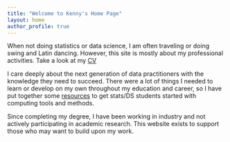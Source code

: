 ```yaml
---
title: "Welcome to Kenny's Home Page"
layout: home
author_profile: true
---
```



When not doing statistics or data science, I am often traveling or doing swing
and Latin dancing. However, this site is mostly about my professional
activities. Take a look at my [CV](kflagg-cv)

I care deeply about the next generation of data practitioners with the
knowledge they need to succeed. There were a lot of things I needed to learn
or develop on my own throughout my education and career, so I have put together
some [resources](computing) to get stats/DS students started with computing
tools and methods.

Since completing my degree, I have been working in industry and not actively
participating in academic research. This website exists to support those who
may want to build upon my work.

